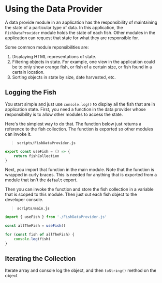 # Using the Data Provider

A data provide module in an application has the responsibility of maintaining the state of a particular type of data. In this application, the `FishDataProvider` module holds the state of each fish. Other modules in the application can request that state for what they are responsible for.

Some common module reponsibilities are:

1. Displaying HTML representations of state.
1. Filtering objects in state. For example, one view in the application could be to only show orange fish, or fish of a certain size, or fish found in a certain location.
1. Sorting objects in state by size, date harvested, etc.

## Logging the Fish

You start simple and just use `console.log()` to display all the fish that are in application state. First, you need a function in the data provider whose responsibility is to allow other modules to access the state.

Here's the simplest way to do that. The function below just returns a reference to the fish collection. The function is exported so other modules can invoke it.

> **`scripts/FishDataProvider.js`**

```js
export const useFish = () => {
    return fishCollection
}
```

Next, you import that function in the main module. Note that the function is wrapped in curly braces. This is needed for anything that is exported from a module that isn't the `default` export.

Then you can invoke the function and store the fish collection in a variable that is scoped to this module. Then just out each fish object to the developer console.

> **`scripts/main.js`**

```js
import { useFish } from './FishDataProvider.js'

const allTheFish = useFish()

for (const fish of allTheFish) {
    console.log(fish)
}
```

## Iterating the Collection

Iterate array and console log the object, and then `toString()` method on the object
